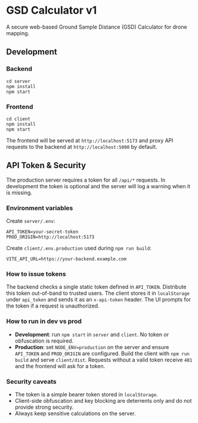 # GSD Calculator v1

A secure web-based Ground Sample Distance (GSD) Calculator for drone mapping.

## Development

### Backend

```
cd server
npm install
npm start
```

### Frontend

```
cd client
npm install
npm start
```

The frontend will be served at `http://localhost:5173` and proxy API requests to the backend at `http://localhost:5000` by default.

## API Token & Security

The production server requires a token for all `/api/*` requests. In development the token is optional and the server will log a warning when it is missing.

### Environment variables

Create `server/.env`:

```
API_TOKEN=your-secret-token
PROD_ORIGIN=http://localhost:5173
```

Create `client/.env.production` used during `npm run build`:

```
VITE_API_URL=https://your-backend.example.com
```

### How to issue tokens

The backend checks a single static token defined in `API_TOKEN`. Distribute this token out-of-band to trusted users. The client stores it in `localStorage` under `api_token` and sends it as an `x-api-token` header. The UI prompts for the token if a request is unauthorized.

### How to run in dev vs prod

- **Development**: run `npm start` in `server` and `client`. No token or obfuscation is required.
- **Production**: set `NODE_ENV=production` on the server and ensure `API_TOKEN` and `PROD_ORIGIN` are configured. Build the client with `npm run build` and serve `client/dist`. Requests without a valid token receive `401` and the frontend will ask for a token.

### Security caveats

- The token is a simple bearer token stored in `localStorage`.
- Client-side obfuscation and key blocking are deterrents only and do not provide strong security.
- Always keep sensitive calculations on the server.
